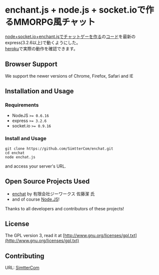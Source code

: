 # enchant.js + node.js + socket.ioで作るMMORPG風チャット

[node+socket.io+enchant.jsでチャットゲーを作る](http://www.slideshare.net/stealthinu/nodesocketioenchantjs)の[コード](https://github.com/stealthinu/enchat/)を最新のexpress(3.2.6以上)で動くようにした。  
[heroku](http://enchat-server.herokuapp.com/)で実際の動作を確認できます。

## Browser Support

We support the newer versions of Chrome, Firefox, Safari and IE

## Installation and Usage

### Requirements

  * NodeJS `>= 0.6.16`
  * express `>= 3.2.6`
  * socket.io `>= 0.9.16`

### Install and Usage

    git clone https://github.com/SimtterCom/enchat.git
    cd enchat
    node enchat.js
and access your server's URL.

## Open Source Projects Used

  * [enchat](https://github.com/stealthinu/enchat/) by 有限会社ジーワークス 佐藤潔 氏
  * and of course [Node.JS]!

Thanks to all developers and contributors of these projects!

[Node.JS]: http://nodejs.org/

## License

The GPL version 3, read it at [http://www.gnu.org/licenses/gpl.txt](http://www.gnu.org/licenses/gpl.txt)

## Contributing

URL: [SimtterCom](http://blog.simtter.com/)
